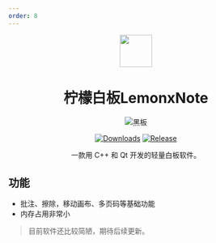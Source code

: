 ```yaml
---
order: 8
---
```


<div align="center">

<img src="/icon/LemonxNote.png" width="64" />

# 柠檬白板LemonxNote

<ArticleMetadata />

![黑板](/images/LemonxNote/黑板.png)

[![Downloads](https://img.shields.io/github/downloads/lh11117/LemonxNote/total?style=social&label=Downloads&logo=github)](https://github.com/lh11117/LemonxNote/releases/latest)
[![Release](https://img.shields.io/github/v/release/lh11117/LemonxNote?style=flat&color=%233fb950&label=正式版)](https://github.com/lh11117/LemonxNote/releases/latest)

一款用 C++ 和 Qt 开发的轻量白板软件。

</div>

<GitHubCard owner="lh11117" repo="LemonxNote" />

## 功能
- 批注、擦除，移动画布、多页码等基础功能
- 内存占用非常小

> 目前软件还比较简陋，期待后续更新。